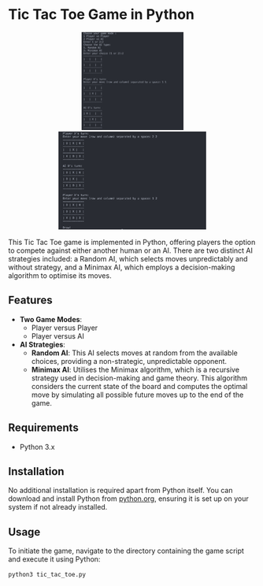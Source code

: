 # Tic Tac Toe Game in Python

<p align="center">
  <img src="images/startGame.png" alt="Game Start Screenshot" width="207"/>
  <img src="images/endGame.png" alt="Game End Screenshot" width="300"/>
</p>

This Tic Tac Toe game is implemented in Python, offering players the option to compete against either another human or an AI. There are two distinct AI strategies included: a Random AI, which selects moves unpredictably and without strategy, and a Minimax AI, which employs a decision-making algorithm to optimise its moves.

## Features

- **Two Game Modes**:
  - Player versus Player
  - Player versus AI
- **AI Strategies**:
  - **Random AI**: This AI selects moves at random from the available choices, providing a non-strategic, unpredictable opponent.
  - **Minimax AI**: Utilises the Minimax algorithm, which is a recursive strategy used in decision-making and game theory. This algorithm considers the current state of the board and computes the optimal move by simulating all possible future moves up to the end of the game.

## Requirements

- Python 3.x

## Installation

No additional installation is required apart from Python itself. You can download and install Python from [python.org](https://www.python.org/downloads/), ensuring it is set up on your system if not already installed.

## Usage

To initiate the game, navigate to the directory containing the game script and execute it using Python:

```bash
python3 tic_tac_toe.py
